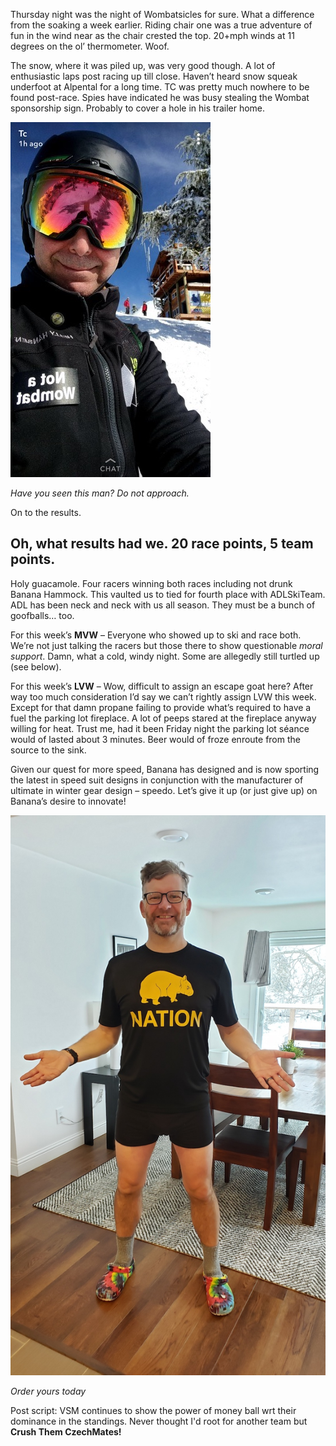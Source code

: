 Thursday night was the night of Wombatsicles for sure. What a difference from the soaking a week earlier. Riding chair one was a true adventure of fun in the wind near as the chair crested the top. 
20+mph winds at 11 degrees on the ol’ thermometer. Woof. 

The snow, where it was piled up, was very good though. A lot of enthusiastic laps post racing up till close. Haven’t heard snow squeak underfoot at Alpental for a long time. 
TC was pretty much nowhere to be found post-race. Spies have indicated he was busy stealing the Wombat sponsorship sign. Probably to cover a hole in his trailer home.

![](/images/TCWanted2021.jpeg)

*Have you seen this man? Do not approach.*
 
On to the results. 
## Oh, what results had we. 20 race points, 5 team points. ### 
Holy guacamole. Four racers winning both races including not drunk Banana Hammock. This vaulted us to tied for fourth place with ADLSkiTeam. 
ADL has been neck and neck with us all season. They must be a bunch of goofballs… too.
 
For this week’s **MVW** – Everyone who showed up to ski and race both. We’re not just talking the racers but those there to show questionable _moral support_. 
Damn, what a cold, windy night. Some are allegedly still turtled up (see below).
 
For this week’s **LVW** – Wow, difficult to assign an escape goat here? After way too much consideration I’d say we can’t rightly assign LVW this week.  
Except for that damn propane failing to provide what’s required to have a fuel the parking lot fireplace. A lot of peeps stared at the fireplace anyway willing for heat. 
Trust me, had it been Friday night the parking lot séance would of lasted about 3 minutes. Beer would of froze enroute from the source to the sink.
 
Given our quest for more speed, Banana has designed and is now sporting the latest in speed suit designs in conjunction with the manufacturer of ultimate in winter gear design – speedo. 
Let’s give it up (or just give up) on Banana’s desire to innovate!

![](/images/bananasuit2021.jpeg)

*Order yours today*

Post script: VSM continues to show the power of money ball wrt their dominance in the standings. Never thought I'd root for another team but **Crush Them CzechMates!**
